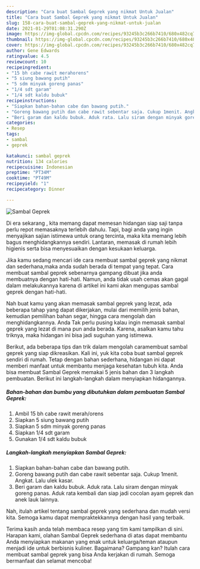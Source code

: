 ```yaml
---
description: "Cara buat Sambal Geprek yang nikmat Untuk Jualan"
title: "Cara buat Sambal Geprek yang nikmat Untuk Jualan"
slug: 158-cara-buat-sambal-geprek-yang-nikmat-untuk-jualan
date: 2021-01-29T01:08:31.290Z
image: https://img-global.cpcdn.com/recipes/93245b3c266b7410/680x482cq70/sambal-geprek-foto-resep-utama.jpg
thumbnail: https://img-global.cpcdn.com/recipes/93245b3c266b7410/680x482cq70/sambal-geprek-foto-resep-utama.jpg
cover: https://img-global.cpcdn.com/recipes/93245b3c266b7410/680x482cq70/sambal-geprek-foto-resep-utama.jpg
author: Gene Edwards
ratingvalue: 4.5
reviewcount: 10
recipeingredient:
- "15 bh cabe rawit merahorens"
- "5 siung bawang putih"
- "5 sdm minyak goreng panas"
- "1/4 sdt garam"
- "1/4 sdt kaldu bubuk"
recipeinstructions:
- "Siapkan bahan-bahan cabe dan bawang putih."
- "Goreng bawang putih dan cabe rawit sebentar saja. Cukup 1menit. Angkat. Lalu ulek kasar."
- "Beri garam dan kaldu bubuk. Aduk rata. Lalu siram dengan minyak goreng panas. Aduk rata kembali dan siap jadi cocolan ayam geprek dan anek lauk lainnya."
categories:
- Resep
tags:
- sambal
- geprek

katakunci: sambal geprek 
nutrition: 134 calories
recipecuisine: Indonesian
preptime: "PT34M"
cooktime: "PT49M"
recipeyield: "1"
recipecategory: Dinner

---
```



![Sambal Geprek](https://img-global.cpcdn.com/recipes/93245b3c266b7410/680x482cq70/sambal-geprek-foto-resep-utama.jpg)

Di era  sekarang , kita memang dapat memesan hidangan siap saji tanpa perlu repot memasaknya terlebih dahulu. Tapi, bagi anda yang ingin menyajikan sajian istimewa untuk orang tercinta, maka kita memang lebih bagus menghidangkannya sendiri. Lantaran, memasak di rumah lebih higienis serta bisa menyesuaikan dengan kesukaan keluarga.

Jika kamu sedang mencari ide cara membuat sambal geprek yang nikmat dan sederhana,maka anda sudah berada di tempat yang tepat. Cara membuat sambal geprek  sebenarnya gampang dibuat jika anda membuatnya dengan hati-hati. Namun, anda tidak usah cemas akan gagal dalam melakukannya 
karena di artikel ini kami akan mengupas sambal geprek dengan hati-hati.  



Nah buat kamu yang akan memasak sambal geprek yang lezat, ada beberapa tahap yang dapat dikerjakan, mulai dari memilih jenis bahan, kemudian pemilihan bahan segar, hingga cara mengolah dan menghidangkannya. Anda Tak perlu pusing kalau ingin memasak sambal geprek yang lezat di mana pun anda berada. Karena, asalkan kamu  tahu triknya, maka hidangan ini bisa jadi suguhan yang istimewa.

Berikut, ada beberapa tips dan trik dalam mengolah caramembuat sambal geprek yang siap dikreasikan. Kali ini, yuk kita coba buat sambal geprek sendiri di rumah. Tetap dengan bahan sederhana, hidangan ini dapat memberi manfaat untuk membantu menjaga kesehatan tubuh kita. Anda bisa membuat Sambal Geprek memakai 5 jenis bahan dan 3 langkah pembuatan. Berikut ini langkah-langkah dalam menyiapkan hidangannya.

<!--inarticleads1-->

##### Bahan-bahan dan bumbu yang dibutuhkan dalam pembuatan Sambal Geprek:

1. Ambil 15 bh cabe rawit merah/orens
1. Siapkan 5 siung bawang putih
1. Siapkan 5 sdm minyak goreng panas
1. Siapkan 1/4 sdt garam
1. Gunakan 1/4 sdt kaldu bubuk




<!--inarticleads2-->

##### Langkah-langkah menyiapkan Sambal Geprek:

1. Siapkan bahan-bahan cabe dan bawang putih.
1. Goreng bawang putih dan cabe rawit sebentar saja. Cukup 1menit. Angkat. Lalu ulek kasar.
1. Beri garam dan kaldu bubuk. Aduk rata. Lalu siram dengan minyak goreng panas. Aduk rata kembali dan siap jadi cocolan ayam geprek dan anek lauk lainnya.




Nah, itulah artikel tentang  sambal geprek  yang sederhana dan mudah versi kita. Semoga kamu dapat mempraktekkannya dengan hasil yang terbaik. 

Terima kasih anda telah membaca resep yang tim kami tampilkan di sini. Harapan kami, olahan  Sambal Geprek sederhana di atas dapat membantu Anda menyiapkan makanan yang enak untuk keluarga/teman ataupun menjadi ide untuk berbisnis kuliner. Bagaimana? Gampang kan? Itulah cara membuat sambal geprek yang bisa Anda kerjakan di rumah. Semoga bermanfaat dan selamat mencoba!

